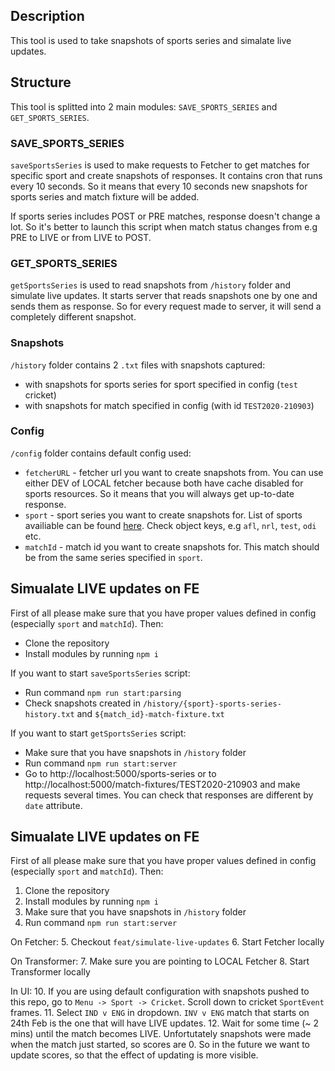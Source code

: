 ## Description

This tool is used to take snapshots of sports series and simalate live updates.

## Structure

This tool is splitted into 2 main modules: `SAVE_SPORTS_SERIES` and `GET_SPORTS_SERIES`.
### SAVE_SPORTS_SERIES

`saveSportsSeries` is used to make requests to Fetcher to get matches for specific sport and create snapshots of responses. It contains cron that runs every 10 seconds. So it means that every 10 seconds new snapshots for sports series and match fixture will be added.

If sports series includes POST or PRE matches, response doesn't change a lot. So it's better to launch this script when match status changes from e.g PRE to LIVE or from LIVE to POST.

### GET_SPORTS_SERIES

`getSportsSeries` is used to read snapshots from `/history` folder and simulate live updates. It starts server that reads snapshots one by one and sends them as response. So for every request made to server, it will send a completely different snapshot.

### Snapshots

`/history` folder contains 2 `.txt` files with snapshots captured:
- with snapshots for sports series for sport specified in config (`test` cricket)
- with snapshots for match specified in config (with id `TEST2020-210903`)

### Config

`/config` folder contains default config used:
- `fetcherURL` - fetcher url you want to create snapshots from. You can use either DEV of LOCAL fetcher because both have cache disabled for sports resources. So it means that you will always get up-to-date response.
- `sport` - sport series you want to create snapshots for. List of sports availiable can be found [here](https://github.com/newscorp-ghfb/au-metro-reel-fetcher/blob/develop/routers/config/Sports.js). Check object keys, e.g `afl`, `nrl`, `test`, `odi` etc.
- `matchId` - match id you want to create snapshots for. This match should be from the same series specified in `sport`.

## Simualate LIVE updates on FE

First of all please make sure that you have proper values defined in config (especially `sport` and `matchId`). Then:

- Clone the repository
- Install modules by running `npm i`

If you want to start `saveSportsSeries` script:
- Run command `npm run start:parsing`
- Check snapshots created in `/history/{sport}-sports-series-history.txt` and `${match_id}-match-fixture.txt`

If you want to start `getSportsSeries` script:
- Make sure that you have snapshots in `/history` folder
- Run command `npm run start:server`
- Go to http://localhost:5000/sports-series or to http://localhost:5000/match-fixtures/TEST2020-210903 and make requests several times. You can check that responses are different by `date` attribute.

## Simualate LIVE updates on FE

First of all please make sure that you have proper values defined in config (especially `sport` and `matchId`). Then:

1. Clone the repository
2. Install modules by running `npm i`
3. Make sure that you have snapshots in `/history` folder
4. Run command `npm run start:server`

On Fetcher:
5. Checkout `feat/simulate-live-updates`
6. Start Fetcher locally

On Transformer:
7. Make sure you are pointing to LOCAL Fetcher
8. Start Transformer locally

In UI:
10. If you are using default configuration with snapshots pushed to this repo, go to `Menu -> Sport -> Cricket`. Scroll down to cricket `SportEvent` frames.
11. Select `IND v ENG` in dropdown. `INV v ENG` match that starts on 24th Feb is the one that will have LIVE updates.
12. Wait for some time (~ 2 mins) until the match becomes LIVE. Unfortutately snapshots were made when the match just started, so scores are 0. So in the future we want to update scores, so that the effect of updating is more visible.

